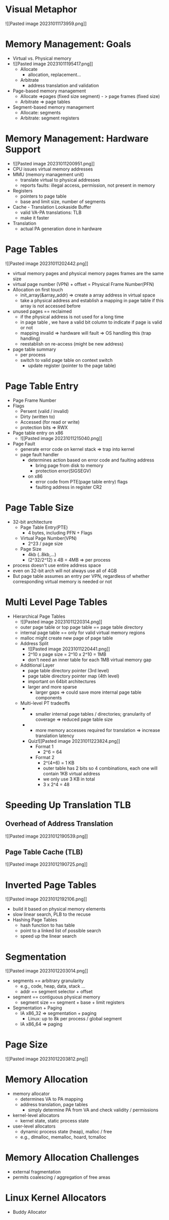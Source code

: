 # Visual Metaphor
![[Pasted image 20231011173959.png]]
# Memory Management: Goals
- Virtual vs. Physical memory
- ![[Pasted image 20231011195417.png]]
	- Allocate
		- allocation, replacement...
	- Arbitrate
		- address translation and validation
- Page-based memory management
	- Allocate =>pages (fixed size segment) - > page frames (fixed size)
	- Arbitrate => page tables
- Segment-based memory management
	- Allocate: segments
	- Arbitrate: segment registers
# Memory Management: Hardware Support
- ![[Pasted image 20231011200951.png]]
- CPU issues virtual memory addresses
- MMU (memory management unit)
	- translate virtual to physical addresses
	- reports faults: illegal access, permission, not present in memory
- Registers
	- pointers to page table
	- base and limit size, number of segments
- Cache - Translation Lookaside Buffer
	- valid VA-PA translations: TLB
	- make it faster
- Translation
	- actual PA generation done in hardware
# Page Tables
![[Pasted image 20231011202442.png]]
- virtual memory pages and physical memory pages frames are the same size
- virtual page number (VPN) + offset = Physical Frame Number(PFN)
-  Allocation on first touch
	- init_array(&array_addr) => create a array address in virtual space
	- take a physical address and establish a mapping in page table if this array is not accessed before
- unused pages == reclaimed
	- if the physical address is not used for a long time
	- in page table , we have a valid bit column to indicate if page is valid or not
	- mapping invalid => hardware will fault => OS handling this (trap handling)
	- reestablish on re-access (might be new address)
- page table summary
	- per process
	- switch to valid page table on context switch
		- update register (pointer to the page table)
# Page Table Entry
- Page Frame Number
- Flags
	- Persent (valid / invalid)
	- Dirty (written to)
	- Accessed (for read or write)
	- protection bits => RWX
- Page table entry on x86
	- ![[Pasted image 20231011215040.png]]
- Page Fault
	- generate error code on kernel stack => trap into kernel
	- page fault handler
		- determines action based on error code and faulting address
			- bring page from disk to memory
			- protection error(SIGSEGV)
		- on x86
			- error code from PTE(page table entry) flags
			- faulting address in register CR2
# Page Table Size
- 32-bit architecture
	- Page Table Entry(PTE)
		- 4 bytes, including PFN + Flags
	- Virtual Page Number(VPN)
		- 2^23 / page size
	- Page Size
		- 4kb (..8kb,...)
		- (2^32/2^12) x 4B = 4MB => per process 
- process doesn't use entire address space
- even on 32-bit arch will not always use all of 4GB
- But page table assumes an entry per VPN, regardless of whether corresponding virtual memory is needed or not
# Multi Level Page Tables
- Hierarchical Page Tables
	- ![[Pasted image 20231011220314.png]]
	- outer page table or top page table == page table directory
	- internal page table == only for valid virtual memory regions
	- malloc might create new page of page table
	- Address Split
		- ![[Pasted image 20231011220441.png]]
		- 2^10 x page size = 2^10 x 2^10 = 1MB
		- don't need an inner table for each 1MB virtual memory gap
	- Additional Layer
		- page table directory pointer (3rd level)
		- page table directory pointer map (4th level)
		- important on 64bit architectures
		- larger and more sparse
			- larger gaps => could save more internal page table components
	- Multi-level PT tradeoffs
		- + smaller internal page tables / directories; granularity of coverage => reduced page table size
		- - more memory accesses required for translation => increase translation latency
		- Quiz![[Pasted image 20231011223824.png]]
			- Format 1
				- 2^6 = 64
			- Format 2
				- 2^(4+6) = 1 KB
				- outer table has 2 bits so 4 combinations, each one will contain 1KB virtual address 
				- we only use 3 KB in total
				- 3 x 2^4 = 48
# Speeding Up Translation TLB
## Overhead of Address Translation
![[Pasted image 20231012190539.png]]
## Page Table Cache (TLB)
![[Pasted image 20231012190725.png]]
# Inverted Page Tables
![[Pasted image 20231012192106.png]]
- build it based on physical memory elements
- slow linear search, PLB to the recuse
- Hashing Page Tables
	- hash function to has table
	- point to a linked list of possible search
	- speed up the linear search
# Segmentation
![[Pasted image 20231012203014.png]]
- segments == arbitrary granularity
	- e.g., code, heap, data, stack ...
	- addr == segment selector + offset
- segment == contiguous physical memory
	- segment size == segment + base + limit registers
- Segmentation + Paging
	- IA x86_32 => segmentation + paging
		- Linux: up to 8k per process / global segment
	- IA x86_64 => paging
# Page Size
![[Pasted image 20231012203812.png]]
# Memory Allocation
- memory allocator
	- determines VA to PA mapping
	- address translation, page tables
		- simply determine PA from VA and check validity / permissions
- kernel-level allocators
	- kernel state, static process state
- user-level allocators
	-  dynamic process state (heap), malloc / free
	- e.g., dlmalloc, memalloc, hoard, tcmalloc
# Memory Allocation Challenges
- external fragmentation
- permits coalescing / aggregation of free areas
# Linux Kernel Allocators
- Buddy Allocator